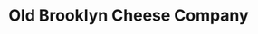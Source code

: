 ---
title: "Old Brooklyn Cheese Company"
url: /cleveland/old-brooklyn-cheese-company/
shop: cheese
---